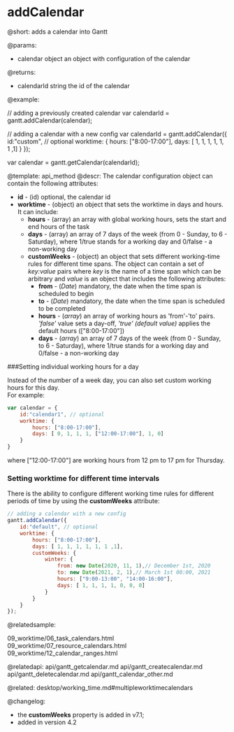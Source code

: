 addCalendar
=============

@short:
	adds a calendar into Gantt

@params:
- calendar		object		an object with configuration of the calendar


@returns:
- calendarId		string		the id of the calendar

@example:

// adding a previously created calendar
var calendarId = gantt.addCalendar(calendar);

// adding a calendar with a new config
var calendarId = gantt.addCalendar({
	id:"custom", // optional
	worktime: {
		hours: ["8:00-17:00"],
		days: [ 1, 1, 1, 1, 1, 1 ,1]
	}
});

var calendar = gantt.getCalendar(calendarId);

@template:	api_method
@descr:
The calendar configuration object can contain the following attributes:

- **id** - (id) optional, the calendar id
- **worktime** - (object) an object that sets the worktime in days and hours. It can include:
	- **hours** - (array) an array with global working hours, sets the start and end hours of the task
    - **days** - (array) an array of 7 days of the week (from 0 - Sunday, to 6 - Saturday), where 1/true stands for a working day and 0/false - a non-working day
    - **customWeeks** - (object) an object that sets different working-time rules for different time spans. The object can contain a set of <i>key:value</i> pairs where <i>key</i> is the name of a time span which can be arbitrary and <i>value</i> is an object that includes the following attributes:
        - <b>from</b> - (<i>Date</i>) mandatory, the date when the time span is scheduled to begin
        - <b>to</b> - (<i>Date</i>) mandatory, the date when the time span is scheduled to be completed
        - <b>hours</b> - (<i>array</i>) an array of working hours as 'from'-'to' pairs. <br><i>'false'</i> value sets a day-off, <i>'true' (default value)</i> applies the default hours (["8:00-17:00"])
        - <b>days</b> - (<i>array</i>) an array of 7 days of the week (from 0 - Sunday, to 6 - Saturday), where 1/true stands for a working day and 0/false - a non-working day    

###Setting individual working hours for a day

Instead of the number of a week day, you can also set custom working hours for this day.<br>
For example:  

~~~js
var calendar = {
    id:"calendar1", // optional
    worktime: {
        hours: ["8:00-17:00"],
        days: [ 0, 1, 1, 1, ["12:00-17:00"], 1, 0]
    }
}
~~~

where ["12:00-17:00"] are working hours from 12 pm to 17 pm for Thursday.


### Setting worktime for different time intervals

There is the ability to configure different working time rules for different periods of time by using the **customWeeks** attribute:

~~~js
// adding a calendar with a new config
gantt.addCalendar({
	id:"default", // optional
	worktime: {
		hours: ["8:00-17:00"],
		days: [ 1, 1, 1, 1, 1, 1 ,1],
		customWeeks: {
			winter: {
				from: new Date(2020, 11, 1),// December 1st, 2020
				to: new Date(2021, 2, 1),// March 1st 00:00, 2021
				hours: ["9:00-13:00", "14:00-16:00"],
				days: [ 1, 1, 1, 1, 0, 0, 0]
			}
		}
	}
});


~~~
    
@relatedsample:

09_worktime/06_task_calendars.html
09_worktime/07_resource_calendars.html
09_worktime/12_calendar_ranges.html

@relatedapi:
api/gantt_getcalendar.md
api/gantt_createcalendar.md
api/gantt_deletecalendar.md
api/gantt_calendar_other.md

@related:
desktop/working_time.md#multipleworktimecalendars

@changelog:
- the **customWeeks** property is added in v7.1;
- added in version 4.2